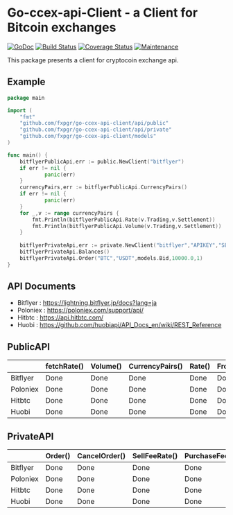 # Go-ccex-api-Client - a Client for  Bitcoin exchanges

[![GoDoc](https://img.shields.io/badge/api-Godoc-blue.svg?style=flat-square)](https://godoc.org/github.com/fxpgr/go-ccex-api-client)
[![Build Status](https://travis-ci.org/fxpgr/go-ccex-api-client.svg?branch=master&time=now)](https://travis-ci.org/fxpgr/go-ccex-api-client)
[![Coverage Status](https://coveralls.io/repos/github/fxpgr/go-ccex-api-client/badge.svg?branch=master)](https://coveralls.io/github/fxpgr/go-ccex-api-client?branch=master&time=now)
[![Maintenance](https://img.shields.io/badge/Maintained%3F-yes-green.svg)](https://GitHub.com/Naereen/StrapDown.js/graphs/commit-activity)

This package presents a client for cryptocoin exchange api.

## Example

```go
package main

import (
	"fmt"
	"github.com/fxpgr/go-ccex-api-client/api/public"
	"github.com/fxpgr/go-ccex-api-client/api/private"
	"github.com/fxpgr/go-ccex-api-client/models"
)

func main() {
	bitflyerPublicApi,err := public.NewClient("bitflyer")
	if err != nil {
    		panic(err)
    }
    currencyPairs,err := bitflyerPublicApi.CurrencyPairs()
    if err != nil {
    		panic(err)
    }
    for _,v := range currencyPairs {
    	fmt.Println(bitflyerPublicApi.Rate(v.Trading,v.Settlement))
    	fmt.Println(bitflyerPublicApi.Volume(v.Trading,v.Settlement))
    }
    
    bitflyerPrivateApi,err := private.NewClient("bitflyer","APIKEY","SECRETKEY")
    bitflyerPrivateApi.Balances()
    bitflyerPrivateApi.Order("BTC","USDT",models.Bid,10000.0,1)
}
```

## API Documents

- Bitflyer : https://lightning.bitflyer.jp/docs?lang=ja
- Poloniex : https://poloniex.com/support/api/
- Hitbtc : https://api.hitbtc.com/
- Huobi : https://github.com/huobiapi/API_Docs_en/wiki/REST_Reference


## PublicAPI

|          | fetchRate() | Volume() | CurrencyPairs() | Rate() | FrozenCurrency() | Board() |
|----------|-------------|----------|-----------------|--------|------------------|---------|
| Bitflyer | Done        | Done     | Done            | Done   | Done             | Done    |
| Poloniex | Done        | Done     | Done            | Done   | Done             | Done    |
| Hitbtc   | Done        | Done     | Done            | Done   | Done             | Done    |
| Huobi    | Done        | Done     | Done            | Done   | Done             | Done    |

## PrivateAPI

|          | Order() | CancelOrder() | SellFeeRate() | PurchaseFeeRate() | Balances() | CompleteBalances() | ActiveOrders() | TransferFee() | Transfer() | Address() |
|----------|---------|---------------|---------------|-------------------|------------|--------------------|----------------|---------------|------------|-----------|
| Bitflyer | Done    | Done          | Done          | Done              | Done       | Done               | Done           | Done          | Done       | Done      |
| Poloniex | Done    | Done          | Done          | Done              | Done       | Done               | Done           | Done          | Done       | Done      |
| Hitbtc   | Done    | Done          | Done          | Done              | Done       | Done               | Done           | Done          | Done       | Done      |
| Huobi    | Done    | Done          | Done          | Done              | Done       | Done               | Done           | Done          | Done       | Done      |
